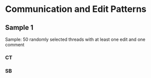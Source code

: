 # Communication and Edit Patterns 

## Sample 1

Sample: 50 randomly selected threads with at least one edit and one comment

### CT


### SB

